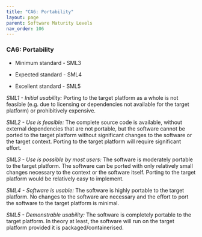 ```yaml
---
title: "CA6: Portability"
layout: page
parent: Software Maturity Levels
nav_order: 106
---
```


### CA6: Portability

-   Minimum standard - SML3

-   Expected standard - SML4

-   Excellent standard - SML5

*SML1 - Initial usability:* Porting to the target platform as a whole is
not feasible (e.g. due to licensing or dependencies not available for
the target platform) or prohibitively expensive.

*SML2 - Use is feasible:* The complete source code is available, without
external dependencies that are not portable, but the software cannot be
ported to the target platform without significant changes to the
software or the target context. Porting to the target platform will
require significant effort.

*SML3 - Use is possible by most users:* The software is moderately
portable to the target platform. The software can be ported with only
relatively small changes necessary to the context or the software
itself. Porting to the target platform would be relatively easy to
implement.

*SML4 - Software is usable:* The software is highly portable to the
target platform. No changes to the software are necessary and the effort
to port the software to the target platform is minimal.

*SML5 - Demonstrable usability:* The software is completely portable to
the target platform. In theory at least, the software will run on the
target platform provided it is packaged/containerised.
